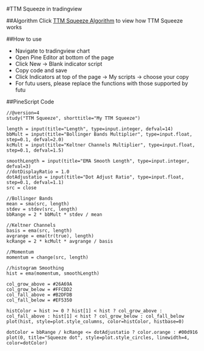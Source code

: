 #TTM Squeeze in tradingview


##Algorithm
Click [TTM Squeeze Algorithm](https://www.cypherscope.com/home/the-best-indicators-youve-never-used-ttm-squeeze#:~:text=The%20TTM%20Squeeze%20captures%20the,subsequent%20direction%20of%20that%20move) to view how TTM Squeeze works

##How to use
* Navigate to tradingview chart
* Open Pine Editor at bottom of the page
* Click New -> Blank indicator script
* Copy code and save
* Click Indicators at top of the page -> My scripts -> choose your copy
* For futu users, please replace the functions with those supported by futu

##PineScript Code

```
//@version=4
study("TTM Squeeze", shorttitle="My TTM Squeeze")

length = input(title="Length", type=input.integer, defval=14)
bbMult = input(title="Bollinger Bands Multiplier", type=input.float, step=0.1, defval=2.0)
kcMult = input(title="Keltner Channels Multiplier", type=input.float, step=0.1, defval=1.5)

smoothLength = input(title="EMA Smooth Length", type=input.integer, defval=3)
//dotDisplayRatio = 1.0
dotAdjustatio = input(title="Dot Adjust Ratio", type=input.float, step=0.1, defval=1.1)
src = close

//Bollinger Bands
mean = sma(src, length)
stdev = stdev(src, length)
bbRange = 2 * bbMult * stdev / mean

//Keltner Channels
basis = ema(src, length)
avgrange = ema(tr(true), length)
kcRange = 2 * kcMult * avgrange / basis

//Momentum
momentum = change(src, length)

//histogram Smoothing
hist = ema(momentum, smoothLength)

col_grow_above = #26A69A
col_grow_below = #FFCDD2
col_fall_above = #B2DFDB
col_fall_below = #EF5350

histColor = hist >= 0 ? hist[1] < hist ? col_grow_above : col_fall_above : hist[1] < hist ? col_grow_below : col_fall_below
plot(hist, style=plot.style_columns, color=histColor, histbase=0)

dotColor = bbRange / kcRange <= dotAdjustatio ? color.orange : #00d916
plot(0, title="Squeeze dot", style=plot.style_circles, linewidth=4, color=dotColor)

```
